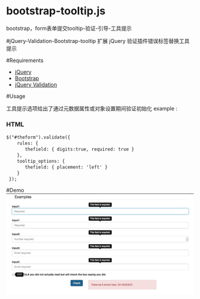 # bootstrap-tooltip.js
bootstrap，form表单提交tooltip-验证-引导-工具提示

#jQuery-Validation-Bootstrap-tooltip
扩展 jQuery 验证插件错误标签替换工具提示

#Requirements

- [jQuery](http://jquery.com/)
- [Bootstrap](http://v3.bootcss.com/)
- [jQuery Validation](http://jqueryvalidation.org/)


#Usage

工具提示选项给出了通过元数据属性或对象设置期间验证初始化
example :
### HTML

    $("#theform").validate({
        rules: {
           thefield: { digits:true, required: true }
        },
        tooltip_options: {
           thefield: { placement: 'left' }
        }
     });

#Demo
![Demo](demopictures.png)
